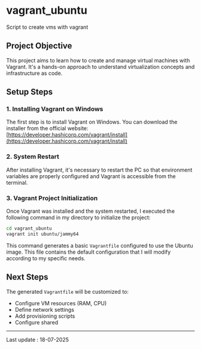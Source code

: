 # vagrant_ubuntu
Script to create vms with vagrant

## Project Objective

This project aims to learn how to create and manage virtual machines with Vagrant. It's a hands-on approach to understand virtualization concepts and infrastructure as code.

## Setup Steps

### 1. Installing Vagrant on Windows

The first step is to install Vagrant on Windows. You can download the installer from the official website: [https://developer.hashicorp.com/vagrant/install](https://developer.hashicorp.com/vagrant/install)

### 2. System Restart

After installing Vagrant, it's necessary to restart the PC so that environment variables are properly configured and Vagrant is accessible from the terminal.

### 3. Vagrant Project Initialization

Once Vagrant was installed and the system restarted, I executed the following command in my directory to initialize the project:

```bash
cd vagrant_ubuntu
vagrant init ubuntu/jammy64
```

This command generates a basic `Vagrantfile` configured to use the Ubuntu image. This file contains the default configuration that I will modify according to my specific needs.

## Next Steps

The generated `Vagrantfile` will be customized to:
- Configure VM resources (RAM, CPU)
- Define network settings
- Add provisioning scripts
- Configure shared


---
Last update : 18-07-2025
